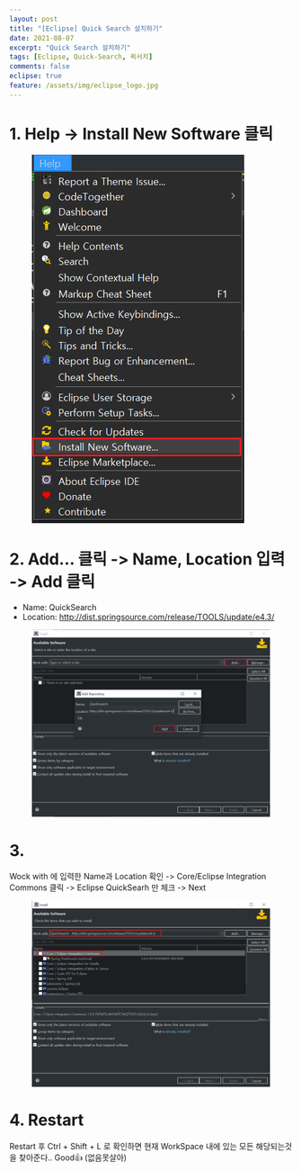 ```yaml
---
layout: post
title: "[Eclipse] Quick Search 설치하기"
date: 2021-08-07
excerpt: "Quick Search 설치하기"
tags: [Eclipse, Quick-Search, 퀵서치]
comments: false
eclipse: true
feature: /assets/img/eclipse_logo.jpg
---
```

 
# 1. Help -> Install New Software 클릭  
<figure>
	<img src="/assets/img/quick-search1.png">
</figure>

# 2. Add... 클릭 -> Name, Location 입력 -> Add 클릭
* Name: QuickSearch
* Location: http://dist.springsource.com/release/TOOLS/update/e4.3/

<figure>
	<img src="/assets/img/quick-search2.png">
</figure> 

# 3. 
Wock with 에 입력한 Name과 Location 확인 -> Core/Eclipse Integration Commons 클릭 -> Eclipse QuickSearh 만 체크 -> Next
<figure>
	<img src="/assets/img/quick-search3.png">
</figure> 

# 4. Restart
Restart 후 Ctrl + Shift + L 로 확인하면 현재 WorkSpace 내에 있는 모든 해당되는것을 찾아준다.. Good👍 (없음못살아)
 

